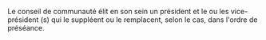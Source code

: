 Le conseil de communauté élit en son sein un président et le ou les vice- président (s) qui le suppléent ou le remplacent, selon le cas, dans l'ordre de préséance.